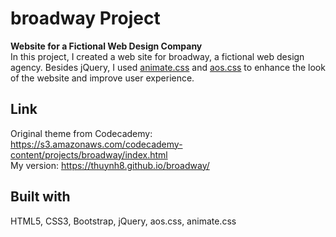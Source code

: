 # broadway Project
**Website for a Fictional Web Design Company**  
In this project, I created a web site for broadway, a fictional web design agency. Besides jQuery, I used [animate.css](https://daneden.github.io/animate.css/)
and [aos.css](https://michalsnik.github.io/aos/) to enhance the look of the website and improve user experience.  
## Link
Original theme from Codecademy: https://s3.amazonaws.com/codecademy-content/projects/broadway/index.html  
My version: https://thuynh8.github.io/broadway/
## Built with  
HTML5, CSS3, Bootstrap, jQuery, aos.css, animate.css
